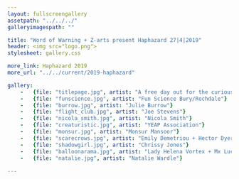 ```yaml
---
layout: fullscreengallery
assetpath: "../../../"
galleryimagespath: ""

title: "Word of Warning + Z-arts present Haphazard 27|4|2019"
header: <img src="logo.png">
stylesheet: gallery.css

more_link: Haphazard 2019
more_url: "../../current/2019-haphazard"

gallery:
    -   {file: "titlepage.jpg", artist: "A free day out for the curious of all ages, Sat 27 Apr at Z-arts.", show: "<small>Image: Catherine Jack for YEAP Association</small>"}
    -   {file: "funscience.jpg", artist: "Fun Science Bury/Rochdale"}
    -   {file: "burrow.jpg", artist: "Julie Burrow"}
    -   {file: "flight_club.jpg", artist: "Joe Stevens"} 
    -   {file: "nicola_smith.jpg", artist: "Nicola Smith"}
    -   {file: "creaturistic.jpg", artist: "YEAP Association"}
    -   {file: "monsur.jpg", artist: "Monsur Mansoor"}
    -   {file: "scarecrows.jpg", artist: "Emily Demetriou + Hector Dyer"}
    -   {file: "shadowgirl.jpg", artist: "Chrissy Jones"}
    -   {file: "balloonarama.jpg", artist: "Lady Helena Vortex + Mx Lucille Power"}
    -   {file: "natalie.jpg", artist: "Natalie Wardle"}
     
---
```

